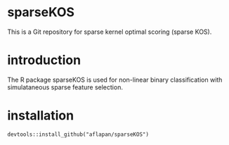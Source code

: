 # sparseKOS
This is a Git repository for sparse kernel optimal scoring (sparse KOS).

# introduction
The R package sparseKOS is used for non-linear binary classification with simulataneous sparse feature selection. 

# installation 
```
devtools::install_github("aflapan/sparseKOS")
```
